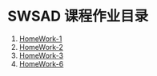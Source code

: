 # SWSAD 课程作业目录

1. [HomeWork-1](homework-1)
1. [HomeWork-2](homework-2)
1. [HomeWork-3](file/homework3)
1. [HomeWork-6](HomeWork6.md)
